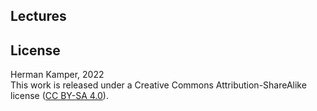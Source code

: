 ## Lectures


## License

Herman Kamper, 2022  
This work is released under a Creative Commons Attribution-ShareAlike
license ([CC BY-SA 4.0](http://creativecommons.org/licenses/by-sa/4.0/)).